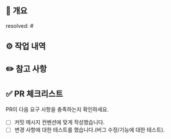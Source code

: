 ## 🚀 개요
resolved: #

## ⚙️ 작업 내역

## ✏️ 참고 사항

## ✅ PR 체크리스트
PR이 다음 요구 사항을 충족하는지 확인하세요.

- [ ] 커밋 메시지 컨벤션에 맞게 작성했습니다.
- [ ] 변경 사항에 대한 테스트를 했습니다.(버그 수정/기능에 대한 테스트).
